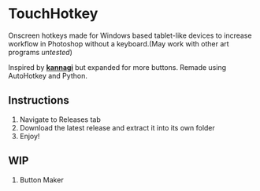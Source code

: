 # TouchHotkey
Onscreen hotkeys made for Windows based tablet-like devices to increase workflow in Photoshop without a keyboard.(May work with other art programs *untested*)


Inspired by [**kannagi**](http://kannagi.net/touchkey/) but expanded for more buttons. Remade using AutoHotkey and Python.

## Instructions
1. Navigate to Releases tab
2. Download the latest release and extract it into its own folder
3. Enjoy!

## WIP
1. Button Maker
